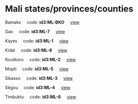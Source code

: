 # Mali states/provinces/counties
Bamako&nbsp;&nbsp;&nbsp;&nbsp;&nbsp;code: **id3:ML-BKO**&nbsp;&nbsp;&nbsp;&nbsp;&nbsp;[view](../../export/geojson/medium/id3/ml/bko.geojson)&nbsp;&nbsp;&nbsp;&nbsp;&nbsp;


Gao&nbsp;&nbsp;&nbsp;&nbsp;&nbsp;code: **id3:ML-7**&nbsp;&nbsp;&nbsp;&nbsp;&nbsp;[view](../../export/geojson/medium/id3/ml/7.geojson)&nbsp;&nbsp;&nbsp;&nbsp;&nbsp;


Kayes&nbsp;&nbsp;&nbsp;&nbsp;&nbsp;code: **id3:ML-1**&nbsp;&nbsp;&nbsp;&nbsp;&nbsp;[view](../../export/geojson/medium/id3/ml/1.geojson)&nbsp;&nbsp;&nbsp;&nbsp;&nbsp;


Kidal&nbsp;&nbsp;&nbsp;&nbsp;&nbsp;code: **id3:ML-8**&nbsp;&nbsp;&nbsp;&nbsp;&nbsp;[view](../../export/geojson/medium/id3/ml/8.geojson)&nbsp;&nbsp;&nbsp;&nbsp;&nbsp;


Koulikoro&nbsp;&nbsp;&nbsp;&nbsp;&nbsp;code: **id3:ML-2**&nbsp;&nbsp;&nbsp;&nbsp;&nbsp;[view](../../export/geojson/medium/id3/ml/2.geojson)&nbsp;&nbsp;&nbsp;&nbsp;&nbsp;


Mopti&nbsp;&nbsp;&nbsp;&nbsp;&nbsp;code: **id3:ML-5**&nbsp;&nbsp;&nbsp;&nbsp;&nbsp;[view](../../export/geojson/medium/id3/ml/5.geojson)&nbsp;&nbsp;&nbsp;&nbsp;&nbsp;


Sikasso&nbsp;&nbsp;&nbsp;&nbsp;&nbsp;code: **id3:ML-3**&nbsp;&nbsp;&nbsp;&nbsp;&nbsp;[view](../../export/geojson/medium/id3/ml/3.geojson)&nbsp;&nbsp;&nbsp;&nbsp;&nbsp;


Ségou&nbsp;&nbsp;&nbsp;&nbsp;&nbsp;code: **id3:ML-4**&nbsp;&nbsp;&nbsp;&nbsp;&nbsp;[view](../../export/geojson/medium/id3/ml/4.geojson)&nbsp;&nbsp;&nbsp;&nbsp;&nbsp;


Timbuktu&nbsp;&nbsp;&nbsp;&nbsp;&nbsp;code: **id3:ML-6**&nbsp;&nbsp;&nbsp;&nbsp;&nbsp;[view](../../export/geojson/medium/id3/ml/6.geojson)&nbsp;&nbsp;&nbsp;&nbsp;&nbsp;

